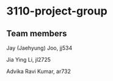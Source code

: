 # 3110-project-group

## Team members
Jay (Jaehyung) Joo, jj534

Jia Ying Li, jl2725

Advika Ravi Kumar, ar732

